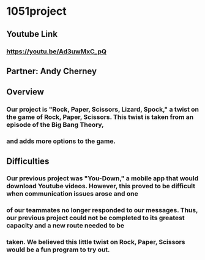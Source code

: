 # 1051project

## Youtube Link

### https://youtu.be/Ad3uwMxC_pQ

## Partner: Andy Cherney

## Overview

### Our project is "Rock, Paper, Scissors, Lizard, Spock," a twist on the game of Rock, Paper, Scissors. This twist is taken from an episode of the Big Bang Theory,
### and adds more options to the game. 

## Difficulties

### Our previous project was "You-Down," a mobile app that would download Youtube videos. However, this proved to be difficult when communication issues arose and one
### of our teammates no longer responded to our messages. Thus, our previous project could not be completed to its greatest capacity and a new route needed to be
### taken. We believed this little twist on Rock, Paper, Scissors would be a fun program to try out.
